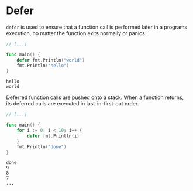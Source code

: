 # Defer

`defer` is used to ensure that a function call is performed later in a programs execution, no matter the function exits normally or panics.

```go
// [...]

func main() {
    defer fmt.Println("world")
    fmt.Println("hello")
}
```

```
hello
world
```

Deferred function calls are pushed onto a stack. When a function returns, its deferred calls are executed in last-in-first-out order.

```go
// [...]

func main() {
    for i := 0; i < 10; i++ {
        defer fmt.Println(i)
    }
    fmt.Println("done")
}
```

```
done
9
8
7
...
```
